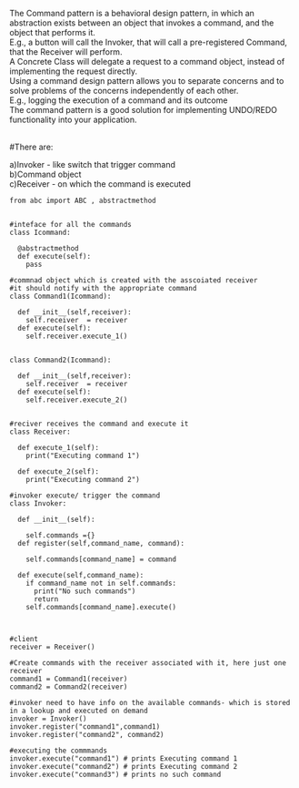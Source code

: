 
The Command pattern is a behavioral design pattern, in which an abstraction exists between an
object that invokes a command, and the object that performs it.
<br>
E.g., a button will call the Invoker, that will call a pre-registered Command, that the Receiver will
perform.
<br>
A Concrete Class will delegate a request to a command object, instead of implementing the request
directly.
<br>
Using a command design pattern allows you to separate concerns and to solve problems of the
concerns independently of each other.
<br>
E.g., logging the execution of a command and its outcome
<br>
The command pattern is a good solution for implementing UNDO/REDO functionality into your
application.

<br>
#There are:

a)Invoker - like switch that trigger command <br>
b)Command object <br>
c)Receiver - on which the command is executed <br>


```
from abc import ABC , abstractmethod


#inteface for all the commands
class Icommand:

  @abstractmethod
  def execute(self):
    pass

#commnad object which is created with the asscoiated receiver 
#it should notify with the appropriate command 
class Command1(Icommand):
  
  def __init__(self,receiver):
    self.receiver  = receiver
  def execute(self):
    self.receiver.execute_1()
    

class Command2(Icommand):
  
  def __init__(self,receiver):
    self.receiver  = receiver
  def execute(self):
    self.receiver.execute_2()
    
    
#reciver receives the command and execute it
class Receiver:
  
  def execute_1(self):
    print("Executing command 1")
    
  def execute_2(self):
    print("Executing command 2")
    
#invoker execute/ trigger the command
class Invoker:
  
  def __init__(self):
    
    self.commands ={}
  def register(self,command_name, command):
    
    self.commands[command_name] = command
  
  def execute(self,command_name):
    if command_name not in self.commands:
      print("No such commands")
      return 
    self.commands[command_name].execute()
    
    
    
#client
receiver = Receiver()

#Create commands with the receiver associated with it, here just one receiver
command1 = Command1(receiver)
command2 = Command2(receiver)

#invoker need to have info on the available commands- which is stored in a lookup and executed on demand
invoker = Invoker()
invoker.register("command1",command1)
invoker.register("command2", command2)

#executing the commmands
invoker.execute("command1") # prints Executing command 1
invoker.execute("command2") # prints Executing command 2
invoker.execute("command3") # prints no such command 
    
    
